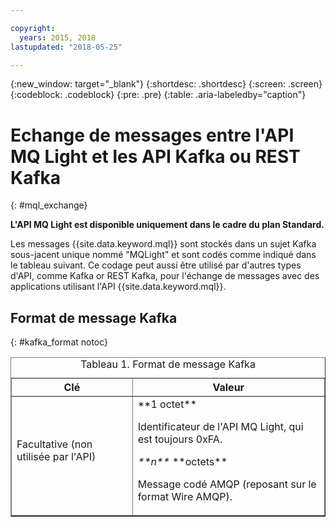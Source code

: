 ```yaml
---

copyright:
  years: 2015, 2018
lastupdated: "2018-05-25"

---
```


{:new_window: target="_blank"}
{:shortdesc: .shortdesc}
{:screen: .screen}
{:codeblock: .codeblock}
{:pre: .pre}
{:table: .aria-labeledby="caption"}

# Echange de messages entre l'API MQ Light et les API Kafka ou REST Kafka
{: #mql_exchange}

**L'API MQ Light est disponible uniquement dans le cadre du plan Standard.**
<br/>

Les messages {{site.data.keyword.mql}} sont stockés dans un sujet Kafka sous-jacent unique nommé "MQLight" et sont codés comme indiqué dans le tableau suivant. Ce codage peut aussi être utilisé par d'autres types d'API, comme Kafka or REST Kafka, pour l'échange de messages avec des applications utilisant l'API {{site.data.keyword.mql}}.

## Format de message Kafka
{: #kafka_format notoc}

<table border='1'>
<caption>Tableau 1. Format de message Kafka</caption>
  <tr>
    <th> Clé </th>
    <th> Valeur </th>
  </tr>
  <tr>
    <td> Facultative (non utilisée par l'API)
	<p></p>
	</td>
    <td>**1 octet**
	<p>		     Identificateur de l'API MQ Light, qui est toujours 0xFA.</p>
    <p><var class="keyword varname">**n**</var> **octets**</p>
    <p>		    Message codé AMQP (reposant sur le format Wire AMQP). </p></td>
  </tr>
</table>


